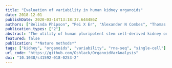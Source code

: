 ```yaml
---
title: "Evaluation of variability in human kidney organoids"
date: 2018-12-01
publishDate: 2020-03-14T13:18:37.644486Z
authors: ["Belinda Phipson", "Pei X Er", "Alexander N Combes", "Thomas A Forbes", "Sara E Howden", "**Luke Zappia**", "Hsan-Jan Yen", "Kynan T Lawlor", "Lorna J Hale", "Jane Sun", "Ernst Wolvetang", "Minoru Takasato", "Alicia Oshlack", "Melissa H Little"]
publication_types: ["2"]
abstract: "The utility of human pluripotent stem cell–derived kidney organoids relies implicitly on the robustness and transferability of the protocol. Here we analyze the sources of transcriptional variation in a specific kidney organoid protocol. Although individual organoids within a differentiation batch showed strong transcriptional correlation, we noted significant variation between experimental batches, particularly in genes associated with temporal maturation. Single-cell profiling revealed shifts in nephron patterning and proportions of component cells. Distinct induced pluripotent stem cell clones showed congruent transcriptional programs, with interexperimental and interclonal variation also strongly associated with nephron patterning. Epithelial cells isolated from organoids aligned with total organoids at the same day of differentiation, again implicating relative maturation as a confounder. This understanding of experimental variation facilitated an optimized analysis of organoid-based disease modeling, thereby increasing the utility of kidney organoids for personalized medicine and functional genomics."
featured: false
publication: "*Nature methods*"
tags: ["kidney", "organoids", "variability", "rna-seq", "single-cell"]
url_code: "https://github.com/Oshlack/OrganoidVarAnalysis"
doi: "10.1038/s41592-018-0253-2"
---
```


